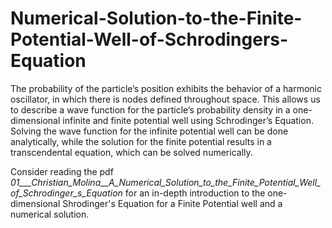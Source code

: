 # Numerical-Solution-to-the-Finite-Potential-Well-of-Schrodingers-Equation
  The  probability  of  the  particle’s  position  exhibits the behavior of a harmonic oscillator, in which there is nodes defined throughout space. This allows us to describe a wave function for the particle’s probability density in a one-dimensional infinite and finite potential well using Schrodinger’s Equation.  Solving the wave function for the infinite potential well can be done analytically, while the solution for the finite potential results in a transcendental equation, which can be solved numerically.

Consider reading the pdf _01___Christian_Molina__A_Numerical_Solution_to_the_Finite_Potential_Well_of_Schrodinger_s_Equation_ for an in-depth introduction to the one-dimensional Shrodinger's Equation for a Finite Potential well and a numerical solution. 
